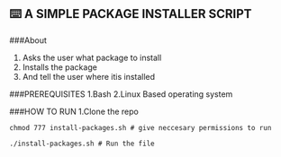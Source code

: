 ## ⌨️ A SIMPLE PACKAGE INSTALLER SCRIPT

###About
1. Asks the user what package to install
2. Installs the package
3. And tell the user where itis installed

###PREREQUISITES
1.Bash
2.Linux Based operating system

###HOW TO RUN
1.Clone the repo 
```
chmod 777 install-packages.sh # give neccesary permissions to run
```
```
./install-packages.sh # Run the file
```
